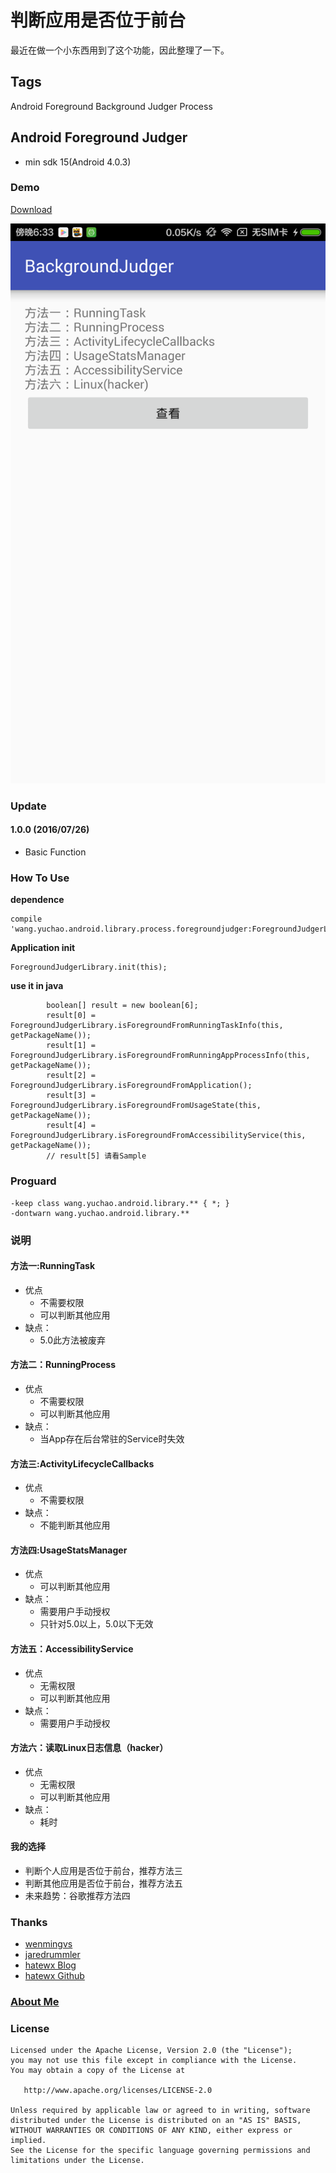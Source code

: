 # 判断应用是否位于前台

最近在做一个小东西用到了这个功能，因此整理了一下。

## Tags
Android Foreground Background Judger Process

## Android Foreground Judger

- min sdk 15(Android 4.0.3)

### Demo

[Download](https://codeload.github.com/yuchao-wang/ForegroundJudger/zip/master)

![pic is here](https://github.com/yuchao-wang/ForegroundJudger/blob/master/image/screenshot.png)

### Update
#### 1.0.0 (2016/07/26)
- Basic Function

### How To Use
**dependence**
```
compile 'wang.yuchao.android.library.process.foregroundjudger:ForegroundJudgerLibrary:1.0.0'
```

**Application init**
```
ForegroundJudgerLibrary.init(this);
```

**use it in java**
```
        boolean[] result = new boolean[6];
        result[0] = ForegroundJudgerLibrary.isForegroundFromRunningTaskInfo(this, getPackageName());
        result[1] = ForegroundJudgerLibrary.isForegroundFromRunningAppProcessInfo(this, getPackageName());
        result[2] = ForegroundJudgerLibrary.isForegroundFromApplication();
        result[3] = ForegroundJudgerLibrary.isForegroundFromUsageState(this, getPackageName());
        result[4] = ForegroundJudgerLibrary.isForegroundFromAccessibilityService(this, getPackageName());
        // result[5] 请看Sample
```

### Proguard

```
-keep class wang.yuchao.android.library.** { *; }
-dontwarn wang.yuchao.android.library.**
```

### 说明

#### 方法一:RunningTask
- 优点
	+ 不需要权限
	+ 可以判断其他应用
- 缺点：
	+ 5.0此方法被废弃

#### 方法二：RunningProcess
- 优点
	+ 不需要权限
	+ 可以判断其他应用
- 缺点：
	+ 当App存在后台常驻的Service时失效

#### 方法三:ActivityLifecycleCallbacks
- 优点
	+ 不需要权限
- 缺点：
	+ 不能判断其他应用

#### 方法四:UsageStatsManager
- 优点
	+ 可以判断其他应用
- 缺点：
	+ 需要用户手动授权
	+ 只针对5.0以上，5.0以下无效

#### 方法五：AccessibilityService
- 优点
	+ 无需权限
	+ 可以判断其他应用
- 缺点：
	+ 需要用户手动授权

#### 方法六：读取Linux日志信息（hacker）
- 优点
	+ 无需权限
	+ 可以判断其他应用
- 缺点：
	+ 耗时

#### 我的选择
- 判断个人应用是否位于前台，推荐方法三
- 判断其他应用是否位于前台，推荐方法五	
- 未来趋势：谷歌推荐方法四

### Thanks

- [wenmingvs](https://github.com/wenmingvs/AndroidProcess)
- [jaredrummler](https://github.com/jaredrummler/AndroidProcesses)
- [hatewx Blog](http://effmx.com/articles/tong-guo-android-fu-zhu-gong-neng-accessibility-service-jian-ce-ren-yi-qian-tai-jie-mian/)
- [hatewx Github](https://github.com/hatewx/AndroidProcess)

### [About Me](http://yuchao.wang)

### License

```
Licensed under the Apache License, Version 2.0 (the "License");
you may not use this file except in compliance with the License.
You may obtain a copy of the License at

   http://www.apache.org/licenses/LICENSE-2.0

Unless required by applicable law or agreed to in writing, software
distributed under the License is distributed on an "AS IS" BASIS,
WITHOUT WARRANTIES OR CONDITIONS OF ANY KIND, either express or implied.
See the License for the specific language governing permissions and
limitations under the License.
```